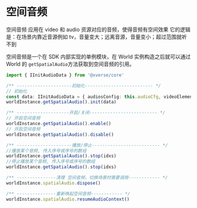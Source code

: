 # 空间音频

空间音频 应用在 video 和 audio 资源对应的音频，使得音频有空间效果
它的逻辑是：在场景内靠近音源例如 tv，音量变大；远离音源，音量变小；超过范围就听不到

空间音频是一个在 SDK 内部实现的单例模块，在 World 实例构造之后就可以通过 World 的 `getSpatialAudio`方法获取到空间音频的引用。

```typescript
import { IInitAudioData } from '@xverse/core'

/** ---------------------初始化-------------------------- */
// 初始化
const data: IInitAudioData = { audiosConfig: this.audioCfg, videoElements, audioElements }
worldInstance.getSpatialAudio().init(data)

/** --------------------开启/关闭-------------------------- */
// 开启空间音频
worldInstance.getSpatialAudio().enable()
// 开启空间音频
worldInstance.getSpatialAudio().disable()

/** ---------------------播放/停止-------------------------- */
//播放某个音频, 传入序号或序号的数组
worldInstance.getSpatialAudio().stop(idxs)
//停止播放某个音频, 传入序号或序号的数组
worldInstance.getSpatialAudio().stop(idxs)

/** ---------------清理 空间音频，切换场景时需要调用------------ */
worldInstance.spatialAudio.dispose()

/** ---------------重新唤起空间音频------------ */
worldInstance.spatialAudio.resumeAudioContext()
```
